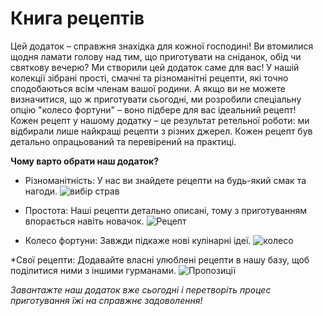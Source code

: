# Книга рецептів
Цей додаток – справжня знахідка для кожної господині!
Ви втомилися щодня ламати голову над тим, що приготувати на сніданок, обід чи святкову вечерю? Ми створили цей додаток саме для вас!
У нашій колекції зібрані прості, смачні та різноманітні рецепти, які точно сподобаються всім членам вашої родини. А якщо ви не можете визначитися, що ж приготувати сьогодні, ми розробили спеціальну опцію "колесо фортуни" – воно підбере для вас ідеальний рецепт!
Кожен рецепт у нашому додатку – це результат ретельної роботи: ми відбирали лише найкращі рецепти з різних джерел. Кожен рецепт був детально опрацьований та перевірений на практиці.

**Чому варто обрати наш додаток?**
 * Різноманітність: У нас ви знайдете рецепти на будь-який смак та нагоди.
  ![вибір страв](https://github.com/user-attachments/assets/449e6b84-2398-46d0-a853-cb18ebaa14d8)

 * Простота: Наші рецепти детально описані, тому з приготуванням впорається навіть новачок.
   ![Рецепт](https://github.com/user-attachments/assets/004500b8-c731-42ce-bf39-6fda841f94fc)

 * Колесо фортуни: Завжди підкаже нові кулінарні ідеї.
  ![колесо](https://github.com/user-attachments/assets/be1f1e33-c0ac-44b4-b7fc-5884912013a6)

*Свої рецепти: Додавайте власні улюблені рецепти в нашу базу, щоб поділитися ними з іншими гурманами.
 ![Пропозиції](https://github.com/user-attachments/assets/1a15f2ac-4b2d-43c2-aaa2-f1fb2f92d724)




*Завантажте наш додаток вже сьогодні і перетворіть процес приготування їжі на справжнє задоволення!*

